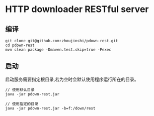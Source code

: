 # HTTP downloader RESTful server

## 编译
```
git clone git@github.com:zhoujinshi/pdown-rest.git
cd pdown-rest
mvn clean package -Dmaven.test.skip=true -Pexec
```

## 启动

启动服务需要指定根目录,若为空时会默认使用程序运行所在的目录。  

```
// 使用默认目录
java -jar pdown-rest.jar

// 使用指定的目录
java -jar pdown-rest.jar -b=f:/down/rest
```



